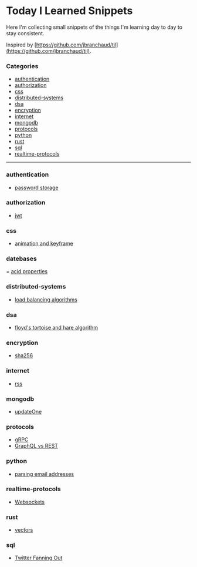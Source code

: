 # Today I Learned Snippets

Here I'm collecting small snippets of the things I'm learning day to day to stay consistent.

Inspired by [https://github.com/jbranchaud/til](https://github.com/jbranchaud/til).

### Categories

- [authentication](#authentication)
- [authorization](#authorization)
- [css](#css)
- [distributed-systems](#distributed-systems)
- [dsa](#dsa)
- [encryption](#encryption)
- [internet](#internet)
- [mongodb](#mongodb)
- [protocols](#protocols)
- [python](#python)
- [rust](#rust)
- [sql](#sql)
- [realtime-protocols](#websockets)

---

### authentication
- [password storage](/authentication/password_storage.md)

### authorization

- [jwt](/authorization/jwt.md)

### css

- [animation and keyframe](/css/keyframes.md)

### datebases

= [acid properties](/databases/acid.md)

### distributed-systems

- [load balancing algorithms](/distributed-systems/load-balancing-algorithms.md)

### dsa

- [floyd's tortoise and hare algorithm](/dsa/floyd_algo.md)

### encryption

- [sha256](/encryption/sha256.md)

### internet

- [rss](/internet/rss.md)

### mongodb

- [updateOne](/mongodb/updateOne.md)

### protocols

- [gRPC](/protocols/grpc.md)
- [GraphQL vs REST](/protocols/graphql_vs_rest.md)

### python

- [parsing email addresses]()

### realtime-protocols

- [Websockets](/realtime-protocols/websockets.md)

### rust

- [vectors](/rust/)

### sql

- [Twitter Fanning Out](/sql/twitter-fanning-out.md)
